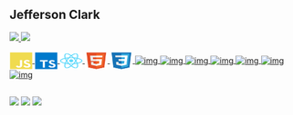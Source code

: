 ## Jefferson Clark
 <div>
  <a href="https://github.com/jeffersonclark1">
  <img height="180em" src="https://github-readme-stats.vercel.app/api?username=jeffersonclark1&show_icons=true&theme=dracula&include_all_commits=true&count_private=true"/>
  <img height="180em" src="https://github-readme-stats.vercel.app/api/top-langs/?username=jeffersonclark1&layout=compact&langs_count=20&theme=dracula"/>
</div>
<div style="display: inline_block"><br>
  <img align="center" alt="img" height="30" width="40" src="https://raw.githubusercontent.com/devicons/devicon/master/icons/javascript/javascript-plain.svg">
  <img align="center" alt="img" height="30" width="40" src="https://raw.githubusercontent.com/devicons/devicon/master/icons/typescript/typescript-plain.svg">
  <img align="center" alt="img" height="30" width="40" src="https://raw.githubusercontent.com/devicons/devicon/master/icons/react/react-original.svg">
  <img align="center" alt="img" height="30" width="40" src="https://raw.githubusercontent.com/devicons/devicon/master/icons/html5/html5-original.svg">
  <img align="center" alt="img" height="30" width="40" src="https://raw.githubusercontent.com/devicons/devicon/master/icons/css3/css3-original.svg">
  <img align="center" alt="img" height="30" width="40" src="https://cdn.jsdelivr.net/gh/devicons/devicon/icons/ubuntu/ubuntu-plain-wordmark.svg" />
  <img align="center" alt="img" height="30" width="40" src="https://cdn.jsdelivr.net/gh/devicons/devicon/icons/angularjs/angularjs-original.svg" />
  <img align="center" alt="img" height="30" width="40" src="https://cdn.jsdelivr.net/gh/devicons/devicon/icons/mysql/mysql-original.svg" />
  <img align="center" alt="img" height="30" width="40" src="https://cdn.jsdelivr.net/gh/devicons/devicon/icons/nodejs/nodejs-original.svg" />
  <img align="center" alt="img" height="30" width="40" src="https://cdn.jsdelivr.net/gh/devicons/devicon/icons/npm/npm-original-wordmark.svg" />
  <img align="center" alt="img" height="30" width="40" src="https://cdn.jsdelivr.net/gh/devicons/devicon/icons/php/php-original.svg" />
  <img align="center" alt="img" height="30" width="40" src="https://cdn.jsdelivr.net/gh/devicons/devicon/icons/phpstorm/phpstorm-plain-wordmark.svg" />

  
</div>
  
  ##
 
<div> 
  <a href="https://instagram.com/jeffersonclark_" target="_blank"><img src="https://img.shields.io/badge/-Instagram-%23E4405F?style=for-the-badge&logo=instagram&logoColor=white" target="_blank"></a>
  <a href = "mailto:jeffersonclarkti@gmail.com"><img src="https://img.shields.io/badge/-Gmail-%23333?style=for-the-badge&logo=gmail&logoColor=white" target="_blank"></a>
  <a href="https://www.linkedin.com/in/jefferson-clark-dev-45875016a" target="_blank"><img src="https://img.shields.io/badge/-LinkedIn-%230077B5?style=for-the-badge&logo=linkedin&logoColor=white" target="_blank"></a> 

 
</div>
